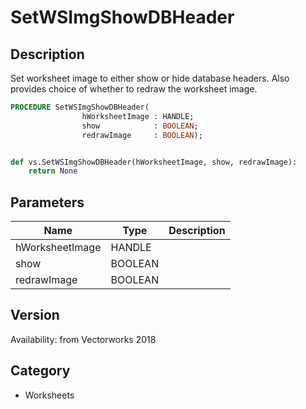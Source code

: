 # SetWSImgShowDBHeader

## Description
Set worksheet image to either show or hide database headers. Also provides choice of whether to redraw the worksheet image.

```pascal
PROCEDURE SetWSImgShowDBHeader(
				hWorksheetImage : HANDLE;
				show            : BOOLEAN;
				redrawImage     : BOOLEAN);
```

```python

def vs.SetWSImgShowDBHeader(hWorksheetImage, show, redrawImage):
    return None
```

## Parameters
|Name|Type|Description|
|---|---|---|
|hWorksheetImage|HANDLE||
|show|BOOLEAN||
|redrawImage|BOOLEAN||

## Version
Availability: from Vectorworks 2018
## Category
* Worksheets

